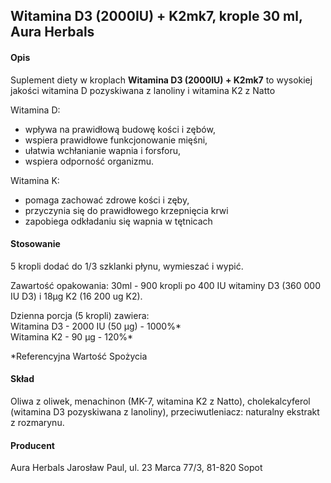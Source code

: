 ## Witamina D3 (2000IU) + K2mk7, krople 30 ml, Aura Herbals

#### Opis

Suplement diety w kroplach **Witamina D3 (2000IU) + K2mk7** to wysokiej jakości witamina D pozyskiwana z lanoliny i witamina K2 z Natto

Witamina D:
- wpływa na prawidłową budowę kości i zębów,
- wspiera prawidłowe funkcjonowanie mięśni,
- ułatwia wchłanianie wapnia i forsforu,
- wspiera odporność organizmu.

Witamina K:
- pomaga zachować zdrowe kości i zęby,
- przyczynia się do prawidłowego krzepnięcia krwi
- zapobiega odkładaniu się wapnia w tętnicach

#### Stosowanie

5 kropli dodać do 1/3 szklanki płynu, wymieszać i wypić.    

Zawartość opakowania: 30ml - 900 kropli po 400 IU witaminy D3 (360 000 IU D3) i 18μg K2 (16 200 ug K2).

Dzienna porcja (5 kropli) zawiera:  
Witamina D3 - 2000 IU (50 µg) - 1000%*  
Witamina K2 - 90 µg - 120%*

*Referencyjna Wartość Spożycia

#### Skład

Oliwa z oliwek, menachinon (MK-7, witamina K2 z Natto), cholekalcyferol (witamina D3 pozyskiwana z lanoliny), przeciwutleniacz: naturalny ekstrakt z rozmarynu.

#### Producent
Aura Herbals Jarosław Paul, ul. 23 Marca 77/3, 81-820 Sopot